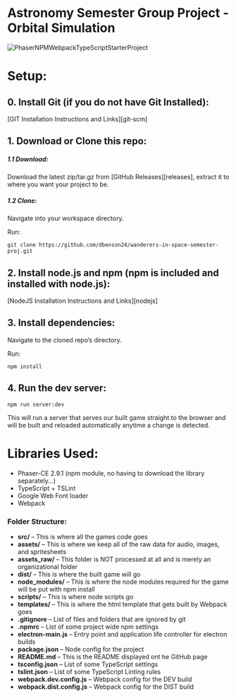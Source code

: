 # Astronomy Semester Group Project - Orbital Simulation

![PhaserNPMWebpackTypeScriptStarterProject](https://scontent.fzty2-1.fna.fbcdn.net/v/t35.0-12/25286246_2485929048298002_477545884_o.png?oh=5cba7779a0337f8948eeee63d12cfb37&oe=5A30A69C)

# Setup:

## 0. Install Git (if you do not have Git Installed):

[GIT Installation Instructions and Links][git-scm]

## 1. Download or Clone this repo:

##### 1.1 Download:

Download the latest zip/tar.gz from [GitHub Releases][releases], extract it to where you want your project to be.

##### 1.2 Clone:

Navigate into your workspace directory.

Run:

```git clone https://github.com/dbenson24/wanderers-in-space-semester-proj.git```

## 2. Install node.js and npm (npm is included and installed with node.js):

[NodeJS Installation Instructions and Links][nodejs]

## 3. Install dependencies:

Navigate to the cloned repo’s directory.

Run:

```npm install```

## 4. Run the dev server:

```npm run server:dev```

This will run a server that serves our built game straight to the browser and will be built and reloaded automatically anytime a change is detected.

# Libraries Used:

- Phaser-CE 2.9.1 (npm module, no having to download the library separately...)
- TypeScript + TSLint
- Google Web Font loader
- Webpack

### Folder Structure:

- **src/** – This is where all the games code goes
- **assets/** – This is where we keep all of the raw data for audio, images, and spritesheets
- **assets_raw/** – This folder is NOT processed at all and is merely an organizational folder
- **dist/** – This is where the built game will go
- **node_modules/** – This is where the node modules required for the game will be put with npm install
- **scripts/** – This is where node scripts go
- **templates/** – This is where the html template that gets built by Webpack goes
- **.gitignore** – List of files and folders that are ignored by git
- **.npmrc** – List of some project wide npm settings
- **electron-main.js** – Entry point and application life controller for electron builds
- **package.json** – Node config for the project
- **README.md** – This is the README displayed ont he GitHub page
- **tsconfig.json** – List of some TypeScript settings
- **tslint.json** – List of some TypeScript Linting rules
- **webpack.dev.config.js** – Webpack config for the DEV build
- **webpack.dist.config.js** – Webpack config for the DIST build

